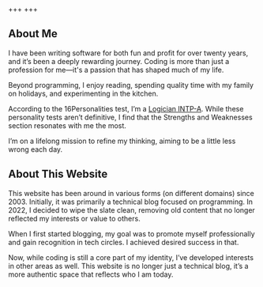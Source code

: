 +++
+++

## About Me

I have been writing software for both fun and profit for over twenty years, and it’s been a deeply rewarding journey. Coding is more than just a profession for me—it's a passion that has shaped much of my life.

Beyond programming, I enjoy reading, spending quality time with my family on holidays, and experimenting in the kitchen.

According to the 16Personalities test, I’m a [Logician INTP-A](https://www.16personalities.com/intp-personality). While these personality tests aren’t definitive, I find that the Strengths and Weaknesses section resonates with me the most.

I’m on a lifelong mission to refine my thinking, aiming to be a little less wrong each day.

## About This Website

This website has been around in various forms (on different domains) since 2003. Initially, it was primarily a technical blog focused on programming. In 2022, I decided to wipe the slate clean, removing old content that no longer reflected my interests or value to others.

When I first started blogging, my goal was to promote myself professionally and gain recognition in tech circles. I achieved desired success in that.

Now, while coding is still a core part of my identity, I’ve developed interests in other areas as well. This website is no longer just a technical blog, it’s a more authentic space that reflects who I am today.
